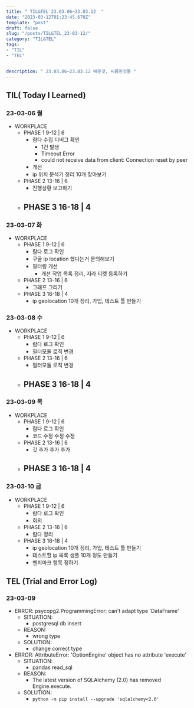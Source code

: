 ```yaml
---
title: " TIL&TEL 23.03.06~23.03.12  "
date: "2023-03-12T01:23:45.678Z"
template: "post"
draft: false
slug: "/posts/TIL&TEL_23-03-12/"
category: "TIL&TEL"
tags:
- "TIL"
- "TEL"


description: " 23.03.06~23.03.12 배운것, 씨름한것들 "
---
```


## TIL( Today I Learned)

### 23-03-06 월

- WORKPLACE
    - PHASE 1 9-12 | 6
        - 람다 수집 디버그 확인
            - 1건 발생
            - Timeout Error
            - could not receive data from client: Connection reset by peer
        - 개선
        - ip 위치 분석기 정리 10개 찾아보기
    - PHASE 2 13-16 | 6
        - 진행상황 보고하기
    - PHASE 3 16-18 | 4
        - 

### 23-03-07 화

- WORKPLACE
    - PHASE 1 9-12 | 6
        - 람다 로그 확인
        - 구글 ip location 했다는거 문의해보기 
        - 필터링 개선
            - 개선 작업 목록 정리, 지라 티켓 등록하기
    - PHASE 2 13-16 | 6
        - 그래프 그리기
    - PHASE 3 16-18 | 4
        - ip geolocation 10개 정리, 가입, 테스트 툴 만들기

### 23-03-08 수

- WORKPLACE
    - PHASE 1 9-12 | 6
        - 람다 로그 확인
        - 필터모듈 로직 변경
    - PHASE 2 13-16 | 6
        - 필터모듈 로직 변경
    - PHASE 3 16-18 | 4
        - 

### 23-03-09 목

- WORKPLACE
    - PHASE 1 9-12 | 6
        - 람다 로그 확인
        - 코드 수정 수정 수정
    - PHASE 2 13-16 | 6
        - 깃 추가 추가 추가
    - PHASE 3 16-18 | 4
        - 

### 23-03-10 금

- WORKPLACE
    - PHASE 1 9-12 | 6
        - 람다 로그 확인
        - 회의
    - PHASE 2 13-16 | 6
        - 람다 정리
    - PHASE 3 16-18 | 4
        - ip geolocation 10개 정리, 가입, 테스트 툴 만들기
        - 테스트할 ip 목록 샘플 10개 정도 만들기
        - 벤치마크 항목 정하기


## TEL (Trial and Error Log)

### 23-03-09

- ERROR: psycopg2.ProgrammingError: can't adapt type 'DataFrame'
    - SITUATION:
        - postgresql db insert
    - REASON:
        - wrong type
    - SOLUTION:
        - change correct type
- ERROR: AttributeError: 'OptionEngine' object has no attribute 'execute'
    - SITUATION:
        - pandas read_sql
    - REASON:
        - The latest version of SQLAlchemy (2.0) has removed Engine.execute.
    - SOLUTION:
        - ```python -m pip install --upgrade 'sqlalchemy<2.0'```